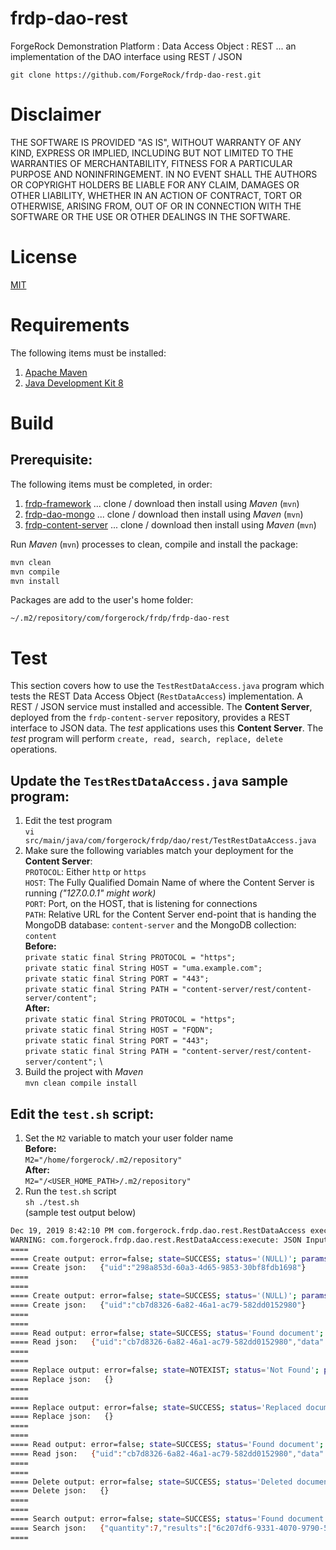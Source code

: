 # frdp-dao-rest

ForgeRock Demonstration Platform : Data Access Object : REST ... an implementation of the DAO interface using REST / JSON

`git clone https://github.com/ForgeRock/frdp-dao-rest.git`

# Disclaimer

THE SOFTWARE IS PROVIDED "AS IS", WITHOUT WARRANTY OF ANY KIND, EXPRESS OR IMPLIED, INCLUDING BUT NOT LIMITED TO THE WARRANTIES OF MERCHANTABILITY, FITNESS FOR A PARTICULAR PURPOSE AND NONINFRINGEMENT. IN NO EVENT SHALL THE AUTHORS OR COPYRIGHT HOLDERS BE LIABLE FOR ANY CLAIM, DAMAGES OR OTHER LIABILITY, WHETHER IN AN ACTION OF CONTRACT, TORT OR OTHERWISE, ARISING FROM, OUT OF OR IN CONNECTION WITH THE SOFTWARE OR THE USE OR OTHER DEALINGS IN THE SOFTWARE.

# License

[MIT](/LICENSE)

# Requirements

The following items must be installed:

1. [Apache Maven](https://maven.apache.org/)
1. [Java Development Kit 8](https://openjdk.java.net/)

# Build

## Prerequisite:

The following items must be completed, in order:

1. [frdp-framework](https://github.com/ForgeRock/frdp-framework) ... clone / download then install using *Maven* (`mvn`)
1. [frdp-dao-mongo](https://github.com/ForgeRock/frdp-dao-mongo) ... clone / download then install using *Maven* (`mvn`)
1. [frdp-content-server](https://github.com/ForgeRock/frdp-content-server) ... clone / download then install using *Maven* (`mvn`)


Run *Maven* (`mvn`) processes to clean, compile and install the package:

```bash
mvn clean
mvn compile
mvn install
```

Packages are add to the user's home folder: 

`~/.m2/repository/com/forgerock/frdp/frdp-dao-rest`


# Test

This section covers how to use the `TestRestDataAccess.java` program which tests the REST Data Access Object (`RestDataAccess`) implementation.  A REST / JSON service must installed and accessible.  The **Content Server**, deployed from the `frdp-content-server` repository, provides a REST interface to JSON data.  The *test* applications uses this **Content Server**.  The *test* program will perform `create, read, search, replace, delete` operations.

## Update the `TestRestDataAccess.java` sample program:

1. Edit the test program \
`vi src/main/java/com/forgerock/frdp/dao/rest/TestRestDataAccess.java`
1. Make sure the following variables match your deployment for the **Content Server**: \
`PROTOCOL`: Either `http` or `https` \
`HOST`: The Fully Qualified Domain Name of where the Content Server is running *("127.0.0.1" might work)* \
`PORT`: Port, on the HOST, that is listening for connections\
`PATH`: Relative URL for the Content Server end-point that is handing the MongoDB database: `content-server` and the MongoDB collection: `content`\
**Before:** \
`private static final String PROTOCOL = "https";` \
`private static final String HOST = "uma.example.com";` \
`private static final String PORT = "443";` \
`private static final String PATH = "content-server/rest/content-server/content";` \
**After:** \
`private static final String PROTOCOL = "https";` \
`private static final String HOST = "FQDN";` \
`private static final String PORT = "443";` \
`private static final String PATH = "content-server/rest/content-server/content";` \
1. Build the project with *Maven* \
`mvn clean compile install`

## Edit the `test.sh` script:

1. Set the `M2` variable to match your user folder name \
**Before:** \
`M2="/home/forgerock/.m2/repository"` \
**After:** \
`M2="/<USER_HOME_PATH>/.m2/repository"`
1. Run the `test.sh` script \
`sh ./test.sh` \
(sample test output below)

```bash
Dec 19, 2019 8:42:10 PM com.forgerock.frdp.dao.rest.RestDataAccess execute
WARNING: com.forgerock.frdp.dao.rest.RestDataAccess:execute: JSON Input is null or empty
====
==== Create output: error=false; state=SUCCESS; status='(NULL)'; params=none
==== Create json:   {"uid":"298a853d-60a3-4d65-9853-30bf8fdb1698"}
====
====
==== Create output: error=false; state=SUCCESS; status='(NULL)'; params=none
==== Create json:   {"uid":"cb7d8326-6a82-46a1-ac79-582dd0152980"}
====
====
==== Read output: error=false; state=SUCCESS; status='Found document'; params=none
==== Read json:   {"uid":"cb7d8326-6a82-46a1-ac79-582dd0152980","data":{"firstname":"Jack","organization":"CTU","title":"Agent","lastname":"Bauer","info":{"package":"com.forgerock.frdp.dao.rest","filename":"TestMongoDataAccess.java","classname":"TestMongoDataAccess","language":"java"}},"timestamps":{"created":"2019-12-19T20:42:12.861-0600"}}
====
====
==== Replace output: error=false; state=NOTEXIST; status='Not Found'; params=none
==== Replace json:   {}
====
====
==== Replace output: error=false; state=SUCCESS; status='Replaced document'; params=none
==== Replace json:   {}
====
====
==== Read output: error=false; state=SUCCESS; status='Found document'; params=none
==== Read json:   {"uid":"cb7d8326-6a82-46a1-ac79-582dd0152980","data":{"firstname":"Jack","organization":"CTU","comment":"Created from Test for MongoDataAccess class","title":"Agent","lastname":"Bauer","info":{"package":"com.forgerock.frdp.dao.rest","filename":"TestMongoDataAccess.java","classname":"TestMongoDataAccess","language":"java"},"status":"Updated"},"timestamps":{"created":"2019-12-19T20:42:12.861-0600","updated":"2019-12-19T20:42:12.901-0600"}}
====
====
==== Delete output: error=false; state=SUCCESS; status='Deleted document'; params=none
==== Delete json:   {}
====
====
==== Search output: error=false; state=SUCCESS; status='Found document'; params=none
==== Search json:   {"quantity":7,"results":["6c207df6-9331-4070-9790-58d8177aa134","3513f798-b39f-4a17-ac6c-855bd40cae35","dca1af46-cfea-4af6-98ba-3334036623c7","5831b709-78d7-448d-9a7d-a48c9f71f8d4","298a853d-60a3-4d65-9853-30bf8fdb1698","522747e3-dac9-4acf-8f9b-eb69e48fa1b5","8566f773-ff2a-4601-bb45-f3fe4b4f0cd5"]}
====
```
